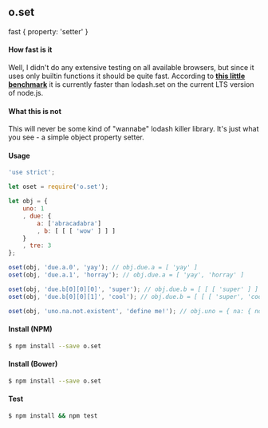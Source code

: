## o.set

fast { property: 'setter' }

#### How fast is it
Well, I didn't do any extensive testing on all available browsers, but since it uses only builtin functions it should be quite fast. According to <strong>[this little benchmark](https://github.com/zewish/oset/tree/master/benchmark)</strong> it is currently faster than lodash.set on the current LTS version of node.js.

#### What this is not
This will never be some kind of "wannabe" lodash killer library. It's just what you see - a simple object property setter.

#### Usage
```javascript
'use strict';

let oset = require('o.set');

let obj = {
    uno: 1
    , due: {
        a: ['abracadabra']
        , b: [ [ [ 'wow' ] ] ]
    }
    , tre: 3
};

oset(obj, 'due.a.0', 'yay'); // obj.due.a = [ 'yay' ]
oset(obj, 'due.a.1', 'horray'); // obj.due.a = [ 'yay', 'horray' ]

oset(obj, 'due.b[0][0][0]', 'super'); // obj.due.b = [ [ [ 'super' ] ] ]
oset(obj, 'due.b[0][0][1]', 'cool'); // obj.due.b = [ [ [ 'super', 'cool' ] ] ]

oset(obj, 'uno.na.not.existent', 'define me!'); // obj.uno = { na: { not: { existent: 'define me!' } } }
```

#### Install (NPM)
```bash
$ npm install --save o.set
```

#### Install (Bower)
```bash
$ npm install --save o.set
```

#### Test
```bash
$ npm install && npm test
```